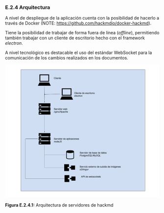 ### E.2.4 Arquitectura

A nivel de despliegue de la aplicación cuenta con la posibilidad de hacerlo a través de Docker (NOTE:   https://github.com/hackmdio/docker-hackmd). 

Tiene la posibilidad de trabajar de forma fuera de línea (*offline*), permitiendo también trabajar con un cliente de escritorio hecho con el framework *electron*. 

A nivel tecnológico es destacable el uso del estándar WebSocket para la comunicación de los cambios realizados en los documentos. 

![image alt text](image_1.png)

**Figura E.2.4.1:** Arquitectura de servidores de hackmd



